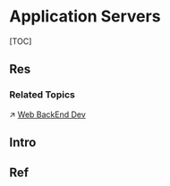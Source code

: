 # Application Servers

[TOC]



## Res
### Related Topics
↗ [Web BackEnd Dev](../../🗄️%20Web%20BackEnd%20Dev/Web%20BackEnd%20Dev.md)



## Intro



## Ref
[Application Server]: https://en.wikipedia.org/wiki/Application_server
